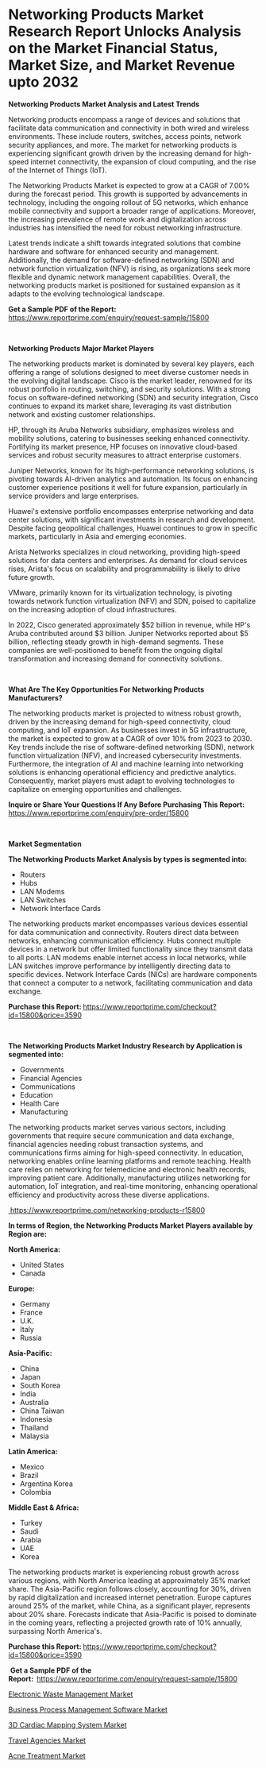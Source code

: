<p><h1>Networking Products Market Research Report Unlocks Analysis on the Market Financial Status, Market Size, and Market Revenue upto 2032</h1></p><p><strong>Networking Products Market Analysis and Latest Trends</strong></p>
<p><p>Networking products encompass a range of devices and solutions that facilitate data communication and connectivity in both wired and wireless environments. These include routers, switches, access points, network security appliances, and more. The market for networking products is experiencing significant growth driven by the increasing demand for high-speed internet connectivity, the expansion of cloud computing, and the rise of the Internet of Things (IoT).</p><p>The Networking Products Market is expected to grow at a CAGR of 7.00% during the forecast period. This growth is supported by advancements in technology, including the ongoing rollout of 5G networks, which enhance mobile connectivity and support a broader range of applications. Moreover, the increasing prevalence of remote work and digitalization across industries has intensified the need for robust networking infrastructure.</p><p>Latest trends indicate a shift towards integrated solutions that combine hardware and software for enhanced security and management. Additionally, the demand for software-defined networking (SDN) and network function virtualization (NFV) is rising, as organizations seek more flexible and dynamic network management capabilities. Overall, the networking products market is positioned for sustained expansion as it adapts to the evolving technological landscape.</p></p>
<p><strong>Get a Sample PDF of the Report:&nbsp;</strong> <a href="https://www.reportprime.com/enquiry/request-sample/15800?utm_campaign=904&utm_medium=2&utm_source=Github&utm_content=ia&utm_term=20032025&utm_id=networking-products">https://www.reportprime.com/enquiry/request-sample/15800</a></p>
<p>&nbsp;</p>
<p><strong>Networking Products Major Market Players</strong></p>
<p><p>The networking products market is dominated by several key players, each offering a range of solutions designed to meet diverse customer needs in the evolving digital landscape. Cisco is the market leader, renowned for its robust portfolio in routing, switching, and security solutions. With a strong focus on software-defined networking (SDN) and security integration, Cisco continues to expand its market share, leveraging its vast distribution network and existing customer relationships.</p><p>HP, through its Aruba Networks subsidiary, emphasizes wireless and mobility solutions, catering to businesses seeking enhanced connectivity. Fortifying its market presence, HP focuses on innovative cloud-based services and robust security measures to attract enterprise customers.</p><p>Juniper Networks, known for its high-performance networking solutions, is pivoting towards AI-driven analytics and automation. Its focus on enhancing customer experience positions it well for future expansion, particularly in service providers and large enterprises.</p><p>Huawei's extensive portfolio encompasses enterprise networking and data center solutions, with significant investments in research and development. Despite facing geopolitical challenges, Huawei continues to grow in specific markets, particularly in Asia and emerging economies.</p><p>Arista Networks specializes in cloud networking, providing high-speed solutions for data centers and enterprises. As demand for cloud services rises, Arista's focus on scalability and programmability is likely to drive future growth.</p><p>VMware, primarily known for its virtualization technology, is pivoting towards network function virtualization (NFV) and SDN, poised to capitalize on the increasing adoption of cloud infrastructures.</p><p>In 2022, Cisco generated approximately $52 billion in revenue, while HP's Aruba contributed around $3 billion. Juniper Networks reported about $5 billion, reflecting steady growth in high-demand segments. These companies are well-positioned to benefit from the ongoing digital transformation and increasing demand for connectivity solutions.</p></p>
<p>&nbsp;</p>
<p><strong>What Are The Key Opportunities For Networking Products Manufacturers?</strong></p>
<p><p>The networking products market is projected to witness robust growth, driven by the increasing demand for high-speed connectivity, cloud computing, and IoT expansion. As businesses invest in 5G infrastructure, the market is expected to grow at a CAGR of over 10% from 2023 to 2030. Key trends include the rise of software-defined networking (SDN), network function virtualization (NFV), and increased cybersecurity investments. Furthermore, the integration of AI and machine learning into networking solutions is enhancing operational efficiency and predictive analytics. Consequently, market players must adapt to evolving technologies to capitalize on emerging opportunities and challenges.</p></p>
<p><strong>Inquire or Share Your Questions If Any Before Purchasing This Report:</strong> <a href="https://www.reportprime.com/enquiry/pre-order/15800?utm_campaign=904&utm_medium=2&utm_source=Github&utm_content=ia&utm_term=20032025&utm_id=networking-products">https://www.reportprime.com/enquiry/pre-order/15800</a></p>
<p>&nbsp;</p>
<p><strong>Market Segmentation</strong></p>
<p><strong>The Networking Products Market Analysis by types is segmented into:</strong></p>
<p><ul><li>Routers</li><li>Hubs</li><li>LAN Modems</li><li>LAN Switches</li><li>Network Interface Cards</li></ul></p>
<p><p>The networking products market encompasses various devices essential for data communication and connectivity. Routers direct data between networks, enhancing communication efficiency. Hubs connect multiple devices in a network but offer limited functionality since they transmit data to all ports. LAN modems enable internet access in local networks, while LAN switches improve performance by intelligently directing data to specific devices. Network Interface Cards (NICs) are hardware components that connect a computer to a network, facilitating communication and data exchange.</p></p>
<p><strong>Purchase this Report:&nbsp;</strong><a href="https://www.reportprime.com/checkout?id=15800&price=3590&utm_campaign=904&utm_medium=2&utm_source=Github&utm_content=ia&utm_term=20032025&utm_id=networking-products">https://www.reportprime.com/checkout?id=15800&price=3590</a></p>
<p>&nbsp;</p>
<p><strong>The Networking Products Market Industry Research by Application is segmented into:</strong></p>
<p><ul><li>Governments</li><li>Financial Agencies</li><li>Communications</li><li>Education</li><li>Health Care</li><li>Manufacturing</li></ul></p>
<p><p>The networking products market serves various sectors, including governments that require secure communication and data exchange, financial agencies needing robust transaction systems, and communications firms aiming for high-speed connectivity. In education, networking enables online learning platforms and remote teaching. Health care relies on networking for telemedicine and electronic health records, improving patient care. Additionally, manufacturing utilizes networking for automation, IoT integration, and real-time monitoring, enhancing operational efficiency and productivity across these diverse applications.</p></p>
<p><a href="https://www.reportprime.com/networking-products-r15800?utm_campaign=904&utm_medium=2&utm_source=Github&utm_content=ia&utm_term=20032025&utm_id=networking-products">&nbsp;https://www.reportprime.com/networking-products-r15800</a></p>
<p><strong>In terms of Region, the Networking Products Market Players available by Region are:</strong></p>
<p>
    <p> <strong> North America: </strong>
        <ul>
            <li>United States</li>
            <li>Canada</li>
        </ul>
        </p> 
    <p> <strong> Europe: </strong>
        <ul>
            <li>Germany</li>
            <li>France</li>
            <li>U.K.</li>
            <li>Italy</li>
            <li>Russia</li>
        </ul>
        </p> 
    <p> <strong> Asia-Pacific: </strong>
        <ul>
            <li>China</li>
            <li>Japan</li>
            <li>South Korea</li>
            <li>India</li>
            <li>Australia</li>
            <li>China Taiwan</li>
            <li>Indonesia</li>
            <li>Thailand</li>
            <li>Malaysia</li>
        </ul>
        </p> 
    <p> <strong> Latin America: </strong>
        <ul>
            <li>Mexico</li>
            <li>Brazil</li>
            <li>Argentina Korea</li>
            <li>Colombia</li>
        </ul>
        </p> 
    <p> <strong> Middle East & Africa: </strong>
        <ul>
            <li>Turkey</li>
            <li>Saudi</li>
            <li>Arabia</li>
            <li>UAE</li>
            <li>Korea</li>
        </ul>
    </p>
    </p>
<p><p>The networking products market is experiencing robust growth across various regions, with North America leading at approximately 35% market share. The Asia-Pacific region follows closely, accounting for 30%, driven by rapid digitalization and increased internet penetration. Europe captures around 25% of the market, while China, as a significant player, represents about 20% share. Forecasts indicate that Asia-Pacific is poised to dominate in the coming years, reflecting a projected growth rate of 10% annually, surpassing North America's.</p></p>
<p><strong>Purchase this Report: </strong><a href="https://www.reportprime.com/checkout?id=15800&price=3590&utm_campaign=904&utm_medium=2&utm_source=Github&utm_content=ia&utm_term=20032025&utm_id=networking-products">https://www.reportprime.com/checkout?id=15800&price=3590</a></p>
<p>&nbsp;<strong>Get a Sample PDF of the Report:&nbsp;&nbsp;</strong><a href="https://www.reportprime.com/enquiry/request-sample/15800?utm_campaign=904&utm_medium=2&utm_source=Github&utm_content=ia&utm_term=20032025&utm_id=networking-products">https://www.reportprime.com/enquiry/request-sample/15800</a></p>
<p><strong></strong></p>
<p><p><a href="https://github.com/theyasnare5w/Market-Research-Report-List-1/blob/main/electronic-waste-management-market.md?utm_campaign=904&utm_medium=2&utm_source=Github&utm_content=ia&utm_term=20032025&utm_id=networking-products">Electronic Waste Management Market</a></p><p><a href="https://github.com/kaidaloeckf7/Market-Research-Report-List-1/blob/main/business-process-management-software-market.md?utm_campaign=904&utm_medium=2&utm_source=Github&utm_content=ia&utm_term=20032025&utm_id=networking-products">Business Process Management Software Market</a></p><p><a href="https://github.com/ocambdidarhz/Market-Research-Report-List-1/blob/main/3d-cardiac-mapping-system-market.md?utm_campaign=904&utm_medium=2&utm_source=Github&utm_content=ia&utm_term=20032025&utm_id=networking-products">3D Cardiac Mapping System Market</a></p><p><a href="https://github.com/aslinalirey9/Market-Research-Report-List-1/blob/main/travel-agencies-market.md?utm_campaign=904&utm_medium=2&utm_source=Github&utm_content=ia&utm_term=20032025&utm_id=networking-products">Travel Agencies Market</a></p><p><a href="https://github.com/arifasabeygb/Market-Research-Report-List-1/blob/main/acne-treatment-market.md?utm_campaign=904&utm_medium=2&utm_source=Github&utm_content=ia&utm_term=20032025&utm_id=networking-products">Acne Treatment Market</a></p></p>